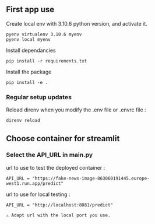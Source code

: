 ## First app use

Create local env with 3.10.6 python version, and activate it.

    pyenv virtualenv 3.10.6 myenv
    pyenv local myenv

Install dependancies

    pip install -r requirements.txt

Install the package

    pip install -e .

### Regular setup updates

Reload direnv when you modify the .env file or .envrc file :

    direnv reload





## Choose container for streamlit

### Select the API_URL in main.py

url to use to test the deployed container :

    API_URL = "https://fake-news-image-863060191445.europe-west1.run.app/predict"

url to use for local testing :

    API_URL = "http://localhost:8081/predict" 

    ⚠️ Adapt url with the local port you use. 

